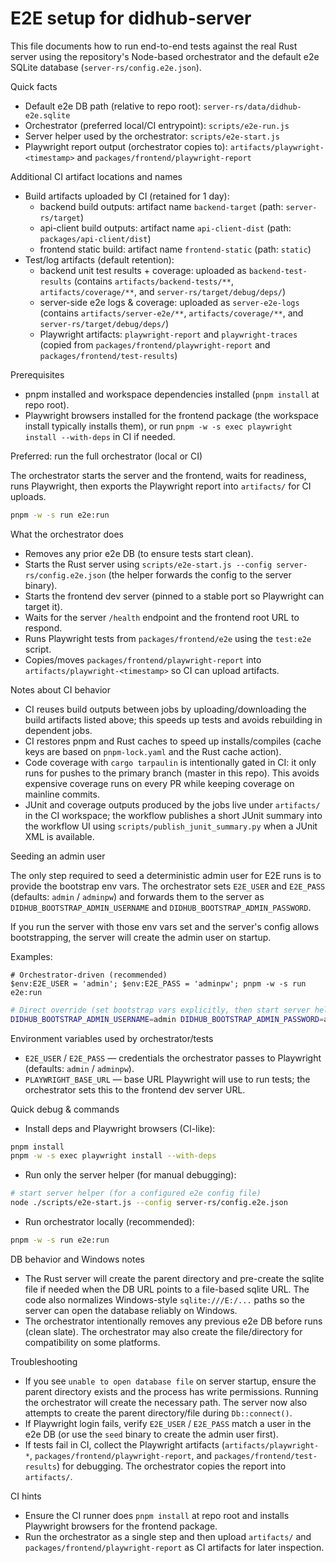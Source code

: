 # E2E setup for didhub-server

This file documents how to run end-to-end tests against the real Rust server using the repository's Node-based orchestrator and the default e2e SQLite database (`server-rs/config.e2e.json`).

Quick facts
- Default e2e DB path (relative to repo root): `server-rs/data/didhub-e2e.sqlite`
- Orchestrator (preferred local/CI entrypoint): `scripts/e2e-run.js`
- Server helper used by the orchestrator: `scripts/e2e-start.js`
- Playwright report output (orchestrator copies to): `artifacts/playwright-<timestamp>` and `packages/frontend/playwright-report`

Additional CI artifact locations and names
- Build artifacts uploaded by CI (retained for 1 day):
	- backend build outputs: artifact name `backend-target` (path: `server-rs/target`)
	- api-client build outputs: artifact name `api-client-dist` (path: `packages/api-client/dist`)
	- frontend static build: artifact name `frontend-static` (path: `static`)
- Test/log artifacts (default retention):
	- backend unit test results + coverage: uploaded as `backend-test-results` (contains `artifacts/backend-tests/**`, `artifacts/coverage/**`, and `server-rs/target/debug/deps/`)
	- server-side e2e logs & coverage: uploaded as `server-e2e-logs` (contains `artifacts/server-e2e/**`, `artifacts/coverage/**`, and `server-rs/target/debug/deps/`)
	- Playwright artifacts: `playwright-report` and `playwright-traces` (copied from `packages/frontend/playwright-report` and `packages/frontend/test-results`)

Prerequisites
- pnpm installed and workspace dependencies installed (`pnpm install` at repo root).
- Playwright browsers installed for the frontend package (the workspace install typically installs them), or run `pnpm -w -s exec playwright install --with-deps` in CI if needed.

Preferred: run the full orchestrator (local or CI)

The orchestrator starts the server and the frontend, waits for readiness, runs Playwright, then exports the Playwright report into `artifacts/` for CI uploads.

```bash
pnpm -w -s run e2e:run
```

What the orchestrator does
- Removes any prior e2e DB (to ensure tests start clean).
- Starts the Rust server using `scripts/e2e-start.js --config server-rs/config.e2e.json` (the helper forwards the config to the server binary).
- Starts the frontend dev server (pinned to a stable port so Playwright can target it).
- Waits for the server `/health` endpoint and the frontend root URL to respond.
- Runs Playwright tests from `packages/frontend/e2e` using the `test:e2e` script.
- Copies/moves `packages/frontend/playwright-report` into `artifacts/playwright-<timestamp>` so CI can upload artifacts.

Notes about CI behavior
- CI reuses build outputs between jobs by uploading/downloading the build artifacts listed above; this speeds up tests and avoids rebuilding in dependent jobs.
- CI restores pnpm and Rust caches to speed up installs/compiles (cache keys are based on `pnpm-lock.yaml` and the Rust cache action).
- Code coverage with `cargo tarpaulin` is intentionally gated in CI: it only runs for pushes to the primary branch (master in this repo). This avoids expensive coverage runs on every PR while keeping coverage on mainline commits.
- JUnit and coverage outputs produced by the jobs live under `artifacts/` in the CI workspace; the workflow publishes a short JUnit summary into the workflow UI using `scripts/publish_junit_summary.py` when a JUnit XML is available.

Seeding an admin user

The only step required to seed a deterministic admin user for E2E runs is to provide the bootstrap env vars. The orchestrator sets `E2E_USER` and
`E2E_PASS` (defaults: `admin` / `adminpw`) and forwards them to the server as `DIDHUB_BOOTSTRAP_ADMIN_USERNAME` and `DIDHUB_BOOTSTRAP_ADMIN_PASSWORD`.

If you run the server with those env vars set and the server's config allows bootstrapping, the server will create the admin user on startup.

Examples:

```pwsh
# Orchestrator-driven (recommended)
$env:E2E_USER = 'admin'; $env:E2E_PASS = 'adminpw'; pnpm -w -s run e2e:run
```

```bash
# Direct override (set bootstrap vars explicitly, then start server helper)
DIDHUB_BOOTSTRAP_ADMIN_USERNAME=admin DIDHUB_BOOTSTRAP_ADMIN_PASSWORD=adminpw node ./scripts/e2e-start.js --config server-rs/config.e2e.json
```

Environment variables used by orchestrator/tests
- `E2E_USER` / `E2E_PASS` — credentials the orchestrator passes to Playwright (defaults: `admin` / `adminpw`).
- `PLAYWRIGHT_BASE_URL` — base URL Playwright will use to run tests; the orchestrator sets this to the frontend dev server URL.

Quick debug & commands
- Install deps and Playwright browsers (CI-like):

```bash
pnpm install
pnpm -w -s exec playwright install --with-deps
```

- Run only the server helper (for manual debugging):

```bash
# start server helper (for a configured e2e config file)
node ./scripts/e2e-start.js --config server-rs/config.e2e.json
```

- Run orchestrator locally (recommended):

```bash
pnpm -w -s run e2e:run
```

DB behavior and Windows notes
- The Rust server will create the parent directory and pre-create the sqlite file if needed when the DB URL points to a file-based sqlite URL. The code also normalizes Windows-style `sqlite:///E:/...` paths so the server can open the database reliably on Windows.
- The orchestrator intentionally removes any previous e2e DB before runs (clean slate). The orchestrator may also create the file/directory for compatibility on some platforms.

Troubleshooting
- If you see `unable to open database file` on server startup, ensure the parent directory exists and the process has write permissions. Running the orchestrator will create the necessary path. The server now also attempts to create the parent directory/file during `Db::connect()`.
- If Playwright login fails, verify `E2E_USER` / `E2E_PASS` match a user in the e2e DB (or use the `seed` binary to create the admin user first).
- If tests fail in CI, collect the Playwright artifacts (`artifacts/playwright-*`, `packages/frontend/playwright-report`, and `packages/frontend/test-results`) for debugging. The orchestrator copies the report into `artifacts/`.

CI hints
- Ensure the CI runner does `pnpm install` at repo root and installs Playwright browsers for the frontend package.
- Run the orchestrator as a single step and then upload `artifacts/` and `packages/frontend/playwright-report` as CI artifacts for later inspection.
